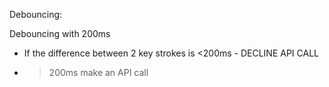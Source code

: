 Debouncing:

Debouncing with 200ms
- If the difference between 2 key strokes is <200ms - DECLINE API CALL
- >200ms make an API call